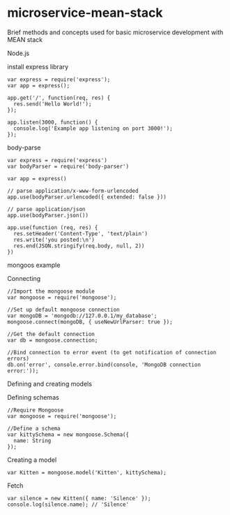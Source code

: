 # microservice-mean-stack
Brief methods and concepts used for basic microservice development with MEAN stack

Node.js

install express library

```
var express = require('express');
var app = express();

app.get('/', function(req, res) {
  res.send('Hello World!');
});

app.listen(3000, function() {
  console.log('Example app listening on port 3000!');
});
```

body-parse 

```
var express = require('express')
var bodyParser = require('body-parser')

var app = express()

// parse application/x-www-form-urlencoded
app.use(bodyParser.urlencoded({ extended: false }))

// parse application/json
app.use(bodyParser.json())

app.use(function (req, res) {
  res.setHeader('Content-Type', 'text/plain')
  res.write('you posted:\n')
  res.end(JSON.stringify(req.body, null, 2))
})
```

mongoos example

Connecting
```
//Import the mongoose module
var mongoose = require('mongoose');

//Set up default mongoose connection
var mongoDB = 'mongodb://127.0.0.1/my_database';
mongoose.connect(mongoDB, { useNewUrlParser: true });

//Get the default connection
var db = mongoose.connection;

//Bind connection to error event (to get notification of connection errors)
db.on('error', console.error.bind(console, 'MongoDB connection error:'));
```

Defining and creating models

Defining schemas

```
//Require Mongoose
var mongoose = require('mongoose');

//Define a schema
var kittySchema = new mongoose.Schema({
  name: String
});
```

Creating a model

```
var Kitten = mongoose.model('Kitten', kittySchema);
```

Fetch
```
var silence = new Kitten({ name: 'Silence' });
console.log(silence.name); // 'Silence'
```




